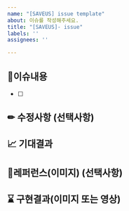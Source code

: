 ```yaml
---
name: "[SAVEUS] issue template"
about: 이슈를 작성해주세요.
title: "[SAVEUS]- issue"
labels: ''
assignees: ''

---
```


## 🎈이슈내용
- [ ]

## ✏ 수정사항 (선택사항)

## 📈 기대결과

## 📌레퍼런스(이미지) (선택사항)

## ⌛ 구현결과(이미지 또는 영상)
